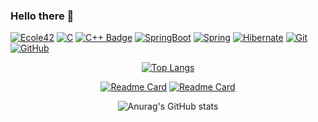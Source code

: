 ### Hello there 👋
[![Ecole42](<https://img.shields.io/badge/42-000000.svg?style=for-the-badge&logo=42&logoColor=white>)](https://www.linkedin.com/in/saidyanak/)
[![C](<https://img.shields.io/badge/C-A8B9CC.svg?style=for-the-badge&logo=C&logoColor=black>)](https://www.linkedin.com/in/saidyanak/)
[![C++ Badge](<https://img.shields.io/badge/C%2B%2B-00599C?logo=cplusplus&logoColor=fff&style=for-the-badge>)](https://www.linkedin.com/in/saidyanak/)
[![SpringBoot](<https://img.shields.io/badge/Spring%20Boot-6DB33F.svg?style=for-the-badge&logo=Spring-Boot&logoColor=white>)](https://www.linkedin.com/in/saidyanak/)
[![Spring](<https://img.shields.io/badge/Spring-6DB33F.svg?style=for-the-badge&logo=Spring&logoColor=white>)](https://www.linkedin.com/in/saidyanak/)
[![Hibernate](<https://img.shields.io/badge/Hibernate-59666C.svg?style=for-the-badge&logo=Hibernate&logoColor=white>)](https://www.linkedin.com/in/saidyanak/)
[![Git](<https://img.shields.io/badge/Git-F05032.svg?style=for-the-badge&logo=Git&logoColor=white>)](https://www.linkedin.com/in/saidyanak/)
[![GitHub](<https://img.shields.io/badge/GitHub-181717.svg?style=for-the-badge&logo=GitHub&logoColor=white>)](https://www.linkedin.com/in/saidyanak/)

<div align="center">

[![Top Langs](https://github-readme-stats.vercel.app/api/top-langs/?username=saidyanak&hide=javascript,html,dart&theme=dark)](https://github.com/EthanJamesLew/github-readme-stats-academic)

[![Readme Card](https://github-readme-stats.vercel.app/api/pin/?username=saidyanak&repo=&theme=dark)](https://github.com//)
[![Readme Card](https://github-readme-stats.vercel.app/api/pin/?username=saidyanak&repo=Rotax&theme=dark)](https://github.com/saidyanak/Rotax)

![Anurag's GitHub stats](https://github-readme-stats.vercel.app/api?username=saidyanak&show_icons=true&hide=stars&theme=dark&rank_icon=github#gh-dark-mode-only)

</div>
